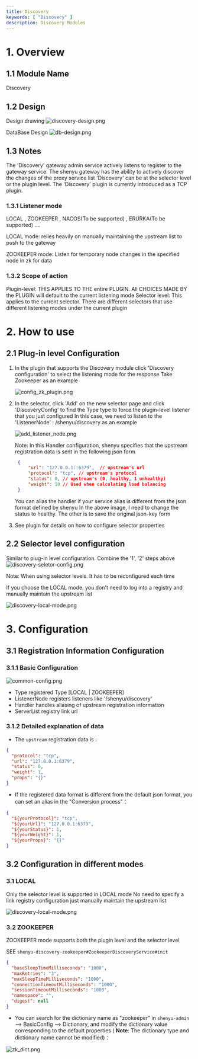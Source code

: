 ```yaml
---
title: Discovery
keywords: [ "Discovery" ]
description: Discovery Modules
---
```


# 1. Overview

## 1.1 Module Name

Discovery

## 1.2 Design

Design drawing
![discovery-design.png](/img/shenyu/plugin/discovery/discovery-design.png)

DataBase Design
![db-design.png](/img/shenyu/plugin/discovery/db-design.png)

## 1.3 Notes


The 'Discovery' gateway admin service actively listens to register to the gateway service. The shenyu gateway has the ability to actively discover the changes of the proxy service list
'Discovery' can be at the selector level or the plugin level.
The 'Discovery' plugin is currently introduced as a TCP plugin.

### 1.3.1 Listener mode

LOCAL , ZOOKEEPER , NACOS(To be supported) , ERURKA(To be supported) ....

LOCAL mode: relies heavily on manually maintaining the upstream list to push to the gateway

ZOOKEEPER mode: Listen for temporary node changes in the specified node in zk for data

### 1.3.2 Scope of action

Plugin-level: THIS APPLIES TO THE entire PLUGIN. All CHOICES MADE BY the PLUGIN will default to the current listening mode
Selector level: This applies to the current selector. There are different selectors that use different listening modes under the current plugin

# 2. How to use

## 2.1 Plug-in level Configuration

1. In the plugin that supports the Discovery module click 'Discovery configuration' to select the listening mode for the response
   Take Zookeeper as an example

   ![config_zk_plugin.png](/img/shenyu/plugin/discovery/config_zk_plugin.png)

2. In the selector, click 'Add' on the new selector page and click 'DiscoveryConfig' to find the Type type to force the plugin-level listener that you just configured
   In this case, we need to listen to the 'ListenerNode' : /shenyu/discovery as an example

   ![add_listener_node.png](/img/shenyu/plugin/discovery/add_listener_node.png)

   Note: In this Handler configuration, shenyu specifies that the upstream registration data is sent in the following json form
    
   ```json
    {
        "url": "127.0.0.1::6379",  // upstream's url
        "protocol": "tcp", // upstream's protocol
        "status": 0, // upstream's (0, healthy, 1 unhealthy)
        "weight": 10 // Used when calculating load balancing
    }
    ```
   
   You can alias the handler if your service alias is different from the json format defined by shenyu
   In the above image, I need to change the status to healthy. The other is to save the original json-key form

3. See plugin for details on how to configure selector properties

## 2.2 Selector level configuration

Similar to plug-in level configuration. Combine the '1', '2' steps above
![discovery-seletor-config.png](/img/shenyu/plugin/discovery/discovery-seletor-config.png)

Note: When using selector levels. It has to be reconfigured each time

If you choose the LOCAL mode, you don't need to log into a registry and manually maintain the upstream list

![discovery-local-mode.png](/img/shenyu/plugin/discovery/discovery-local-mode.png)

# 3. Configuration

## 3.1 Registration Information Configuration

### 3.1.1 Basic Configuration

![common-config.png](/img/shenyu/plugin/discovery/common-config.png)

- Type registered Type [LOCAL | ZOOKEEPER]
- ListenerNode registers listeners like '/shenyu/discovery'
- Handler handles aliasing of upstream registration information
- ServerList registry link url


### 3.1.2 Detailed explanation of data

- The `upstream` registration data is :

```json
{
  "protocol": "tcp",
  "url": "127.0.0.1:6379",
  "status": 0,
  "weight": 1,
  "props": "{}"
}
```

- If the registered data format is different from the default json format, you can set an alias in the "Conversion process"：

```json
{
  "${yourProtocol}": "tcp",
  "${yourUrl}": "127.0.0.1:6379",
  "${yourStatus}": 1,
  "${yourWeight}": 1,
  "${yourProps}": "{}"
}
```

## 3.2 Configuration in different modes

### 3.1 LOCAL

Only the selector level is supported in LOCAL mode
No need to specify a link registry configuration just manually maintain the upstream list

![discovery-local-mode.png](/img/shenyu/plugin/discovery/discovery-local-mode.png)

### 3.2 ZOOKEEPER

ZOOKEEPER mode supports both the plugin level and the selector level


SEE `shenyu-discovery-zookeeper#ZookeeperDiscoveryService#init`

```json
{
  "baseSleepTimeMilliseconds": "1000",
  "maxRetries": "3",
  "maxSleepTimeMilliseconds": "1000",
  "connectionTimeoutMilliseconds": "1000",
  "sessionTimeoutMilliseconds": "1000",
  "namespace": "",
  "digest": null
}
```

- You can search for the dictionary name as "zookeeper" in `shenyu-admin` --> BasicConfig --> Dictionary,
  and modify the dictionary value corresponding to the default properties
  ( __Note__: The dictionary type and dictionary name cannot be modified)：


![zk_dict.png](/img/shenyu/plugin/tcp/zk_dict_zh.png)

